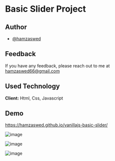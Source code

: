 # Basic Slider Project

## Author

- [@hamzaswed](https://github.com/hamzaswed)


## Feedback

If you have any feedback, please reach out to me at hamzaswed66@gmail.com


## Used Technology

**Client:** Html, Css, Javascript


## Demo

https://hamzaswed.github.io/vanillajs-basic-slider/

![image](https://user-images.githubusercontent.com/81015655/175759862-e096bb64-5ea2-415d-b2be-0dfa4610b64c.png)

![image](https://user-images.githubusercontent.com/81015655/175759928-ae2fa94b-5ee9-4475-b3d4-8cde4d94c053.png)

![image](https://user-images.githubusercontent.com/81015655/175760378-8df74507-fa51-4da1-b77f-60188abdaaff.png)

